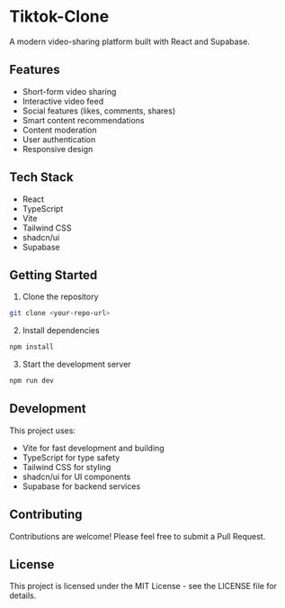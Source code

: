 # Tiktok-Clone

A modern video-sharing platform built with React and Supabase.

## Features

- Short-form video sharing
- Interactive video feed
- Social features (likes, comments, shares)
- Smart content recommendations
- Content moderation
- User authentication
- Responsive design

## Tech Stack

- React
- TypeScript
- Vite
- Tailwind CSS
- shadcn/ui
- Supabase

## Getting Started

1. Clone the repository
```sh
git clone <your-repo-url>
```

2. Install dependencies
```sh
npm install
```

3. Start the development server
```sh
npm run dev
```

## Development

This project uses:
- Vite for fast development and building
- TypeScript for type safety
- Tailwind CSS for styling
- shadcn/ui for UI components
- Supabase for backend services

## Contributing

Contributions are welcome! Please feel free to submit a Pull Request.

## License

This project is licensed under the MIT License - see the LICENSE file for details.
